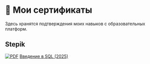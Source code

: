 # 📜 Мои сертификаты
Здесь хранятся подтверждения моих навыков с образовательных платформ.

## Stepik
[![PDF](https://img.shields.io/badge/Сертификат-PDF-red)](Сертификаты/А.pdf) [Введение в SQL (2025)](Сертификаты/А.pdf)



